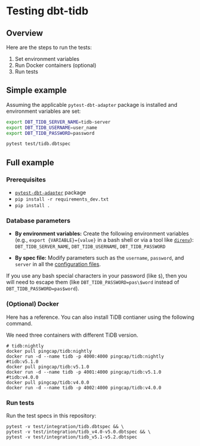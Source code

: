 # Testing dbt-tidb

## Overview

Here are the steps to run the tests:
1. Set environment variables
1. Run Docker containers (optional)
1. Run tests

## Simple example

Assuming the applicable `pytest-dbt-adapter` package is installed and environment variables are set:
```bash
export DBT_TIDB_SERVER_NAME=tidb-server
export DBT_TIDB_USERNAME=user_name
export DBT_TIDB_PASSWORD=password

pytest test/tidb.dbtspec
```

## Full example

### Prerequisites
- [`pytest-dbt-adapter`](https://github.com/dbt-labs/dbt-adapter-tests) package
- `pip install -r requirements_dev.txt`
- `pip install .`

### Database parameters

* **By environment variables:** Create the following environment variables (e.g., `export {VARIABLE}={value}` in a bash shell or via a tool like [`direnv`](https://direnv.net/)):
     `DBT_TIDB_SERVER_NAME`, 
     `DBT_TIDB_USERNAME`, 
     `DBT_TIDB_PASSWORD`

* **By spec file:** Modify parameters such as the `username`, `password`, and `server` in all the [configuration files](integration/tidb.dbtspec).

If you use any bash special characters in your password (like `$`), then you will need to escape them (like `DBT_TIDB_PASSWORD=pas\$word` instead of `DBT_TIDB_PASSWORD=pas$word`).

### (Optional) Docker

Here has a reference. You can also install TiDB contianer using the following command.

We need three containers with different TiDB version.

```
# tidb:nightly
docker pull pingcap/tidb:nightly
docker run -d --name tidb -p 4000:4000 pingcap/tidb:nightly
#tidb:v5.1.0
docker pull pingcap/tidb:v5.1.0
docker run -d --name tidb -p 4001:4000 pingcap/tidb:v5.1.0
#tidb:v4.0.0
docker pull pingcap/tidb:v4.0.0
docker run -d --name tidb -p 4002:4000 pingcap/tidb:v4.0.0
```



### Run tests

Run the test specs in this repository:
```
pytest -v test/integration/tidb.dbtspec && \
pytest -v test/integration/tidb_v4.0-v5.0.dbtspec && \
pytest -v test/integration/tidb_v5.1-v5.2.dbtspec
```
